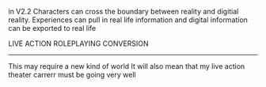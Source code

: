 in V2.2 Characters can cross the boundary between reality and digitial reality. Experiences can pull in real life information and digital information can be exported to real life

LIVE ACTION ROLEPLAYING CONVERSION 


--------------

This may require a new kind of world
It will also mean that my live action theater carrerr must be going very well